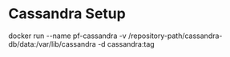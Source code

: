 # Cassandra Setup

docker run --name pf-cassandra -v /repository-path/cassandra-db/data:/var/lib/cassandra -d cassandra:tag

